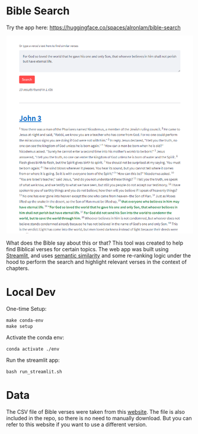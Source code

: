 # Bible Search

Try the app here: https://huggingface.co/spaces/alronlam/bible-search

![App Screenshot](/static/app_screenshot.PNG)


What does the Bible say about this or that? This tool was created to help find Biblical verses for certain topics. The web app was built using [Streamlit](streamlit.io), and uses [semantic similarity](https://github.com/UKPLab/sentence-transformers) and some re-ranking logic under the hood to perform the search and highlight relevant verses in the context of chapters.

# Local Dev

One-time Setup:
```
make conda-env
make setup
```

Activate the conda env:
```
conda activate ./env
```

Run the streamlit app:
```
bash run_streamlit.sh
```

# Data
The CSV file of Bible verses were taken from this [website](https://my-bible-study.appspot.com/). The file is also included in the repo, so there is no need to manually download. But you can refer to this website if you want to use a different version.

